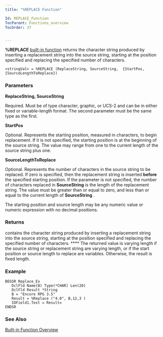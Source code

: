 ```yaml
---
title: "%REPLACE Function"

Id: REPLACE_Function
TocParent: Functions_overview
TocOrder: 37


---
```


**%REPLACE** [built-in function](Functions_overview.html) returns the character string produced by inserting a replacement string into the source string, starting at the position specified and replacing the specified number of characters. 

```
<stringVal> = %REPLACE (ReplaceString, SourceString,  {StartPos, {SourceLengthToReplace})
```

### Parameters

**ReplaceString, SourceString** 

Required. Must be of type character, graphic, or UCS-2 and can be in either fixed or variable-length format. The second parameter must be the same type as the first.


**StartPos** 

Optional. Represents the starting position, measured in characters, to begin replacement. If it is not specified, the starting position is at the beginning of the source string. The value may range from one to the current length of the source string plus one.


**SourceLengthToReplace** 

Optional. Represents the number of characters in the source string to be replaced. If zero is specified, then the replacement string is inserted **before** the specified starting position. If the parameter is not specified, the number of characters replaced in **SourceString** is the length of the replacement string. The value must be greater than or equal to zero, and less than or equal to the current length of **SourceString** . 

The starting position and source length may be any numeric value or numeric expression with no decimal positions.


### Returns
**<stringVal>** contains the character string produced by inserting a replacement string into the source string, starting at the position specified and replacing the specified number of characters. **** The returned value is varying length if the source string or replacement string are varying length, or if the start position or source length to replace are variables. Otherwise, the result is fixed length. 

### Example

```
BEGSR Replace_Ex
   DclFld Name(B) Type(*CHAR) Len(20)
   DclFld Result *String
   B = "Encore RPG 3.5"
   Result = %Replace ("4.0", B,12,3 )
   IOField1.Text = Result=
ENDSR
```

### See Also
[Built-in Function Overview](Functions_overview.html) 
